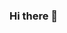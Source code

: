 ### Hi there 👋

<!--
**nafriah/nafriah** is a ✨ _special_ ✨ repository because its `README.md` (this file) appears on your GitHub profile.

Here are some ideas to get you started:

- 🔭 I’m currently working on wrangling Propsper Loan Dataset
- 🌱 I’m currently learning Data Analysis on Udacity
- 👯 I’m looking to collaborate on DA projects
- 🤔 I’m looking for help with internship placement
- 📫 How to reach me: Twitter @naf_riah
- 😄 Pronouns: She
- ⚡ Fun fact: I smile a lot :)
-->
